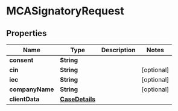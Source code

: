 

# MCASignatoryRequest


## Properties

| Name | Type | Description | Notes |
|------------ | ------------- | ------------- | -------------|
|**consent** | **String** |  |  |
|**cin** | **String** |  |  [optional] |
|**iec** | **String** |  |  [optional] |
|**companyName** | **String** |  |  [optional] |
|**clientData** | [**CaseDetails**](CaseDetails.md) |  |  |



